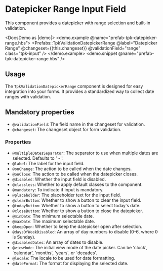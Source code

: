 # Datepicker Range Input Field

This component provides a datepicker with range selection and built-in validation.

<DocsDemo as |demo|>
  <demo.example @name="prefab-tpk-datepicker-range.hbs">
    <Prefabs::TpkValidationDatepickerRange
      @label="Datepicker Range"
      @changeset={{this.changeset}}
      @validationField="range"
      class="tpk-input"
    />
  </demo.example>
  <demo.snippet @name="prefab-tpk-datepicker-range.hbs" />
</DocsDemo>

## Usage

The `TpkValidationDatepickerRange` component is designed for easy integration into your forms. It provides a standardized way to collect date ranges with validation.

## Mandatory properties

- `@validationField`: The field name in the changeset for validation.
- `@changeset`: The changeset object for form validation.

### Properties

- `@multipleDatesSeparator`: The separator to use when multiple dates are selected. Defaults to ' - '.
- `@label`: The label for the input field.
- `@onChange`: The action to be called when the date changes.
- `@onClose`: The action to be called when the datepicker closes.
- `@disabled`: Whether the input field is disabled.
- `@classless`: Whether to apply default classes to the component.
- `@mandatory`: To indicate if input is mandatory.
- `@placeholder`: The placeholder text for the input field.
- `@clearButton`: Whether to show a button to clear the input field.
- `@todayButton`: Whether to show a button to select today's date.
- `@closeButton`: Whether to show a button to close the datepicker.
- `@minDate`: The minimum selectable date.
- `@maxDate`: The maximum selectable date.
- `@keepOpen`: Whether to keep the datepicker open after selection.
- `@daysOfWeekDisabled`: An array of day numbers to disable (0-6, where 0 is Sunday).
- `@disabledDates`: An array of dates to disable.
- `@viewMode`: The initial view mode of the date picker. Can be 'clock', 'calendar', 'months', 'years', or 'decades'.
- `@locale`: The locale to be used for date formatting.
- `@dateFormat`: The format for displaying the selected date.
